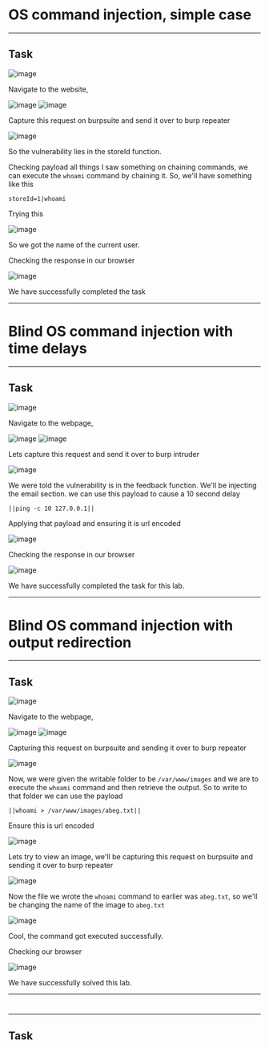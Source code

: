 # OS command injection, simple case
<hr>

## Task

![image](https://github.com/BlackAnon22/BlackAnon22.github.io/assets/67879936/5fe1257e-aa10-4808-9456-07dc312be969)

Navigate to the website, 

![image](https://github.com/BlackAnon22/BlackAnon22.github.io/assets/67879936/6801b2fd-9ba6-4dfd-9da5-9504da42bb14)
![image](https://github.com/BlackAnon22/BlackAnon22.github.io/assets/67879936/65bc6550-551a-4063-bdcf-116f9d6b0220)

Capture this request on burpsuite and send it over to burp repeater

![image](https://github.com/BlackAnon22/BlackAnon22.github.io/assets/67879936/c6e53c61-e24c-4e25-a8e5-641059dcc47d)

So the vulnerability lies in the storeId function.

Checking payload all things I saw something on chaining commands, we can execute the ```whoami``` command by chaining it. So, we'll have something like this
```
storeId=1|whoami
```
Trying this

![image](https://github.com/BlackAnon22/BlackAnon22.github.io/assets/67879936/7eef72bb-d17b-4a48-880e-5c44fc12368e)

So we got the name of the current user.

Checking the response in our browser

![image](https://github.com/BlackAnon22/BlackAnon22.github.io/assets/67879936/5c8d3284-eab1-48c8-8515-1ea3bd6c0280)

We have successfully completed the task

------------------------

# Blind OS command injection with time delays
<hr> 

## Task

![image](https://github.com/BlackAnon22/BlackAnon22.github.io/assets/67879936/c2703689-8242-4165-a963-3c3a10f784c7)

Navigate to the webpage,

![image](https://github.com/BlackAnon22/BlackAnon22.github.io/assets/67879936/cc8c94cc-1e7d-4212-9528-be5e103cf7b0)
![image](https://github.com/BlackAnon22/BlackAnon22.github.io/assets/67879936/fe35f794-dfde-41c4-8382-c396458e1120)

Lets capture this request and send it over to burp intruder

![image](https://github.com/BlackAnon22/BlackAnon22.github.io/assets/67879936/e432dc1d-c393-4f04-a888-cb3f9490f4f5)

We were told the vulnerability is in the feedback function. We'll be injecting the email section. we can use this payload to cause a 10 second delay
```
||ping -c 10 127.0.0.1||
```
Applying that payload and ensuring it is url encoded

![image](https://github.com/BlackAnon22/BlackAnon22.github.io/assets/67879936/baa7354a-3ff3-4511-89fb-5dd0fa884613)

Checking the response in our browser

![image](https://github.com/BlackAnon22/BlackAnon22.github.io/assets/67879936/7c60d089-0eff-426b-a40b-373969423ad6)

We have successfully completed the task for this lab.

-------------------------------------

# Blind OS command injection with output redirection
<hr>

## Task

![image](https://github.com/BlackAnon22/BlackAnon22.github.io/assets/67879936/b10aa245-fd9c-4860-875b-9b551fe50fb6)

Navigate to the webpage,

![image](https://github.com/BlackAnon22/BlackAnon22.github.io/assets/67879936/50dd66e9-7259-4b7e-88a1-8e392a22f1d7)
![image](https://github.com/BlackAnon22/BlackAnon22.github.io/assets/67879936/29482e08-8050-48bd-933d-8d863f08c3cc)

Capturing this request on burpsuite and sending it over to burp repeater

![image](https://github.com/BlackAnon22/BlackAnon22.github.io/assets/67879936/ccbd0a4a-dbd4-4672-8001-7d891bcf0bbc)

Now, we were given the writable folder to be ```/var/www/images``` and we are to execute the ```whoami``` command and then retrieve the output. So to write to that folder we can use the payload
```
||whoami > /var/www/images/abeg.txt||
```
Ensure this is url encoded

![image](https://github.com/BlackAnon22/BlackAnon22.github.io/assets/67879936/52142d1b-dea3-4b0f-9398-4919c6d0dad5)

Lets try to view an image, we'll be capturing this request on burpsuite and sending it over to burp repeater

![image](https://github.com/BlackAnon22/BlackAnon22.github.io/assets/67879936/5e20f52c-9ab0-4e84-8811-2d9ad311d08a)

Now the file we wrote the ```whoami``` command to earlier was ```abeg.txt```, so we'll be changing the name of the image to ```abeg.txt```

![image](https://github.com/BlackAnon22/BlackAnon22.github.io/assets/67879936/e4559180-7927-4715-bf87-c6424faf6935)

Cool, the command got executed successfully. 

Checking our browser

![image](https://github.com/BlackAnon22/BlackAnon22.github.io/assets/67879936/257f6306-c586-4e38-99e6-bf8d76839e97)

We have successfully solved this lab.

-------------------------

#
<hr>

## Task














